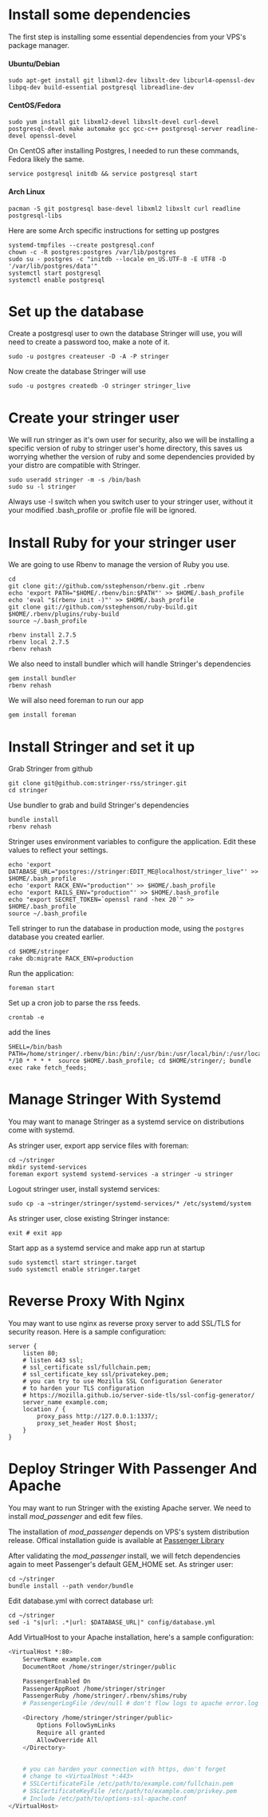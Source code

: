 Install some dependencies
=========================

The first step is installing some essential dependencies from your VPS's package manager.

#### Ubuntu/Debian

    sudo apt-get install git libxml2-dev libxslt-dev libcurl4-openssl-dev libpq-dev build-essential postgresql libreadline-dev

#### CentOS/Fedora

    sudo yum install git libxml2-devel libxslt-devel curl-devel postgresql-devel make automake gcc gcc-c++ postgresql-server readline-devel openssl-devel

On CentOS after installing Postgres, I needed to run these commands, Fedora likely the same.

    service postgresql initdb && service postgresql start

#### Arch Linux

    pacman -S git postgresql base-devel libxml2 libxslt curl readline postgresql-libs

Here are some Arch specific instructions for setting up postgres

    systemd-tmpfiles --create postgresql.conf
    chown -c -R postgres:postgres /var/lib/postgres
    sudo su - postgres -c "initdb --locale en_US.UTF-8 -E UTF8 -D '/var/lib/postgres/data'"
    systemctl start postgresql
    systemctl enable postgresql


Set up the database
===================

Create a postgresql user to own the database Stringer will use, you will need to create a password too, make a note of it.

    sudo -u postgres createuser -D -A -P stringer

Now create the database Stringer will use

    sudo -u postgres createdb -O stringer stringer_live

Create your stringer user
=========================

We will run stringer as it's own user for security, also we will be installing a specific version of ruby to stringer user's home directory, this saves us worrying whether the version of ruby and some dependencies provided by your distro are compatible with Stringer.

    sudo useradd stringer -m -s /bin/bash
    sudo su -l stringer

Always use -l switch when you switch user to your stringer user, without it your modified .bash_profile or .profile file will be ignored.

Install Ruby for your stringer user
===================================

We are going to use Rbenv to manage the version of Ruby you use.

    cd
    git clone git://github.com/sstephenson/rbenv.git .rbenv
    echo 'export PATH="$HOME/.rbenv/bin:$PATH"' >> $HOME/.bash_profile
    echo 'eval "$(rbenv init -)"' >> $HOME/.bash_profile
    git clone git://github.com/sstephenson/ruby-build.git $HOME/.rbenv/plugins/ruby-build
    source ~/.bash_profile

    rbenv install 2.7.5
    rbenv local 2.7.5
    rbenv rehash

We also need to install bundler which will handle Stringer's dependencies

    gem install bundler
    rbenv rehash

We will also need foreman to run our app

    gem install foreman

Install Stringer and set it up
==============================

Grab Stringer from github

    git clone git@github.com:stringer-rss/stringer.git
    cd stringer

Use bundler to grab and build Stringer's dependencies

    bundle install
    rbenv rehash

Stringer uses environment variables to configure the application. Edit these values to reflect your settings.

    echo 'export DATABASE_URL="postgres://stringer:EDIT_ME@localhost/stringer_live"' >> $HOME/.bash_profile
    echo 'export RACK_ENV="production"' >> $HOME/.bash_profile
    echo 'export RAILS_ENV="production"' >> $HOME/.bash_profile
    echo "export SECRET_TOKEN=`openssl rand -hex 20`" >> $HOME/.bash_profile
    source ~/.bash_profile

Tell stringer to run the database in production mode, using the `postgres` database you created earlier.

    cd $HOME/stringer
    rake db:migrate RACK_ENV=production

Run the application:

    foreman start

Set up a cron job to parse the rss feeds.

    crontab -e

add the lines

    SHELL=/bin/bash
    PATH=/home/stringer/.rbenv/bin:/bin/:/usr/bin:/usr/local/bin/:/usr/local/sbin
    */10 * * * *  source $HOME/.bash_profile; cd $HOME/stringer/; bundle exec rake fetch_feeds;

Manage Stringer With Systemd
============================

You may want to manage Stringer as a systemd service on distributions come with systemd.

As stringer user, export app service files with foreman:

    cd ~/stringer
    mkdir systemd-services
    foreman export systemd systemd-services -a stringer -u stringer

Logout stringer user, install systemd services:

    sudo cp -a ~stringer/stringer/systemd-services/* /etc/systemd/system

As stringer user, close existing Stringer instance:

    exit # exit app

Start app as a systemd service and make app run at startup

    sudo systemctl start stringer.target
    sudo systemctl enable stringer.target

Reverse Proxy With Nginx
========================

You may want to use nginx as reverse proxy server to add SSL/TLS for security
reason. Here is a sample configuration:

``` nginx
server {
    listen 80;
    # listen 443 ssl;
    # ssl_certificate ssl/fullchain.pem;
    # ssl_certificate_key ssl/privatekey.pem;
    # you can try to use Mozilla SSL Configuration Generator
    # to harden your TLS configuration
    # https://mozilla.github.io/server-side-tls/ssl-config-generator/
    server_name example.com;
    location / {
        proxy_pass http://127.0.0.1:1337/;
        proxy_set_header Host $host;
    }
}
```

Deploy Stringer With Passenger And Apache
=========================================

You may want to run Stringer with the existing Apache server. We need to install
*mod_passenger* and edit few files.

The installation of *mod_passenger* depends on VPS's system distribution release.
Offical installation guide is available at [Passenger Library](https://www.phusionpassenger.com/library/install/apache/install/oss/)

After validating the *mod_passenger* install, we will fetch dependencies again
to meet Passenger's default GEM_HOME set. As stringer user:

    cd ~/stringer
    bundle install --path vendor/bundle

Edit database.yml with correct database url:

    cd ~/stringer
    sed -i "s|url: .*|url: $DATABASE_URL|" config/database.yml

Add VirtualHost to your Apache installation, here's a sample configuration:

```bash
<VirtualHost *:80>
    ServerName example.com
    DocumentRoot /home/stringer/stringer/public

    PassengerEnabled On
    PassengerAppRoot /home/stringer/stringer
    PassengerRuby /home/stringer/.rbenv/shims/ruby
    # PassengerLogFile /dev/null # don't flow logs to apache error.log

    <Directory /home/stringer/stringer/public>
        Options FollowSymLinks
        Require all granted
        AllowOverride All
    </Directory>


    # you can harden your connection with https, don't forget
    # change to <VirtualHost *:443>
    # SSLCertificateFile /etc/path/to/example.com/fullchain.pem
    # SSLCertificateKeyFile /etc/path/to/example.com/privkey.pem
    # Include /etc/path/to/options-ssl-apache.conf
</VirtualHost>
```
